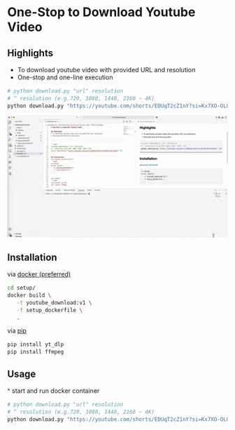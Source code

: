 # One-Stop to Download Youtube Video 

## Highlights 
* To download youtube video with provided URL and resolution
* One-stop and one-line execution

```bash
# python download.py "url" resolution
# ^ resolution (e.g.720, 1080, 1440, 2160 ~ 4K)
python download.py "https://youtube.com/shorts/EDUqT2cZ1nY?si=Kx7XO-OL07-DOtEJ" 720
```


<img src=setup/demo_download_youtube.gif>



## Installation 
via [docker (preferred)]()
```bash
cd setup/
docker build \
   -t youtube_download:v1 \
   -f setup_dockerfile \
   .
```

via [pip]()
```bash
pip install yt_dlp
pip install ffmpeg
```

## Usage
^ start and run docker container 
```bash
# python download.py "url" resolution
# ^ resolution (e.g.720, 1080, 1440, 2160 ~ 4K)
python download.py "https://youtube.com/shorts/EDUqT2cZ1nY?si=Kx7XO-OL07-DOtEJ" 720
```



